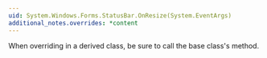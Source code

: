 ```yaml
---
uid: System.Windows.Forms.StatusBar.OnResize(System.EventArgs)
additional_notes.overrides: *content
---
```


<p>When overriding <xref href="System.Windows.Forms.StatusBar.OnResize(System.EventArgs)"></xref> in a derived class, be sure to call the base class's <xref href="System.Windows.Forms.Control.OnResize(System.EventArgs)"></xref> method.</p>


